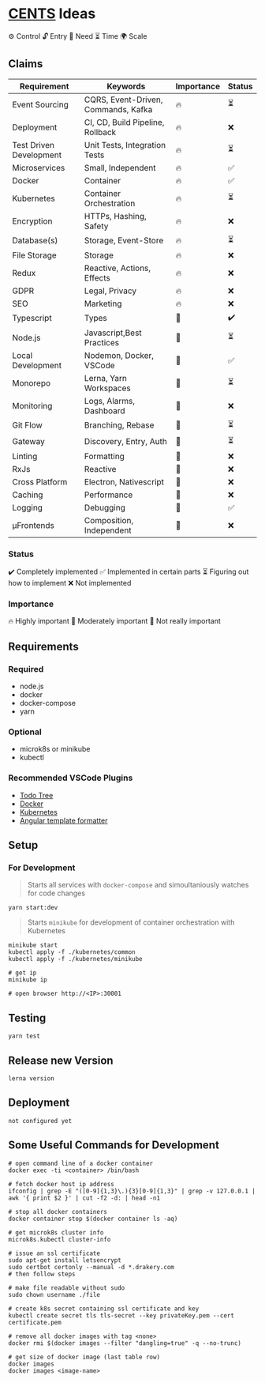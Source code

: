 # [CENTS](https://www.thefastlaneforum.com/community/threads/the-cents-business-commandments-for-entrepreneurs.81090/) Ideas

⚙ Control
🔓 Entry
🙏 Need
⏳ Time
🌍 Scale

## Claims

| Requirement             | Keywords                            | Importance | Status |
| ----------------------- | ----------------------------------- | ---------- | ------ |
| Event Sourcing          | CQRS, Event-Driven, Commands, Kafka | 🔥         | ⏳     |
| Deployment              | CI, CD, Build Pipeline, Rollback    | 🔥         | ❌     |
| Test Driven Development | Unit Tests, Integration Tests       | 🔥         | ⏳     |
| Microservices           | Small, Independent                  | 🔥         | ✅     |
| Docker                  | Container                           | 🔥         | ✅     |
| Kubernetes              | Container Orchestration             | 🔥         | ⏳     |
| Encryption              | HTTPs, Hashing, Safety              | 🔥         | ❌     |
| Database(s)             | Storage, Event-Store                | 🔥         | ⏳     |
| File Storage            | Storage                             | 🔥         | ❌     |
| Redux                   | Reactive, Actions, Effects          | 🔥         | ❌     |
| GDPR                    | Legal, Privacy                      | 🔥         | ❌     |
| SEO                     | Marketing                           | 🔥         | ❌     |
| Typescript              | Types                               | 🙂         | ✔️     |
| Node.js                 | Javascript,Best Practices           | 🙂         | ⏳     |
| Local Development       | Nodemon, Docker, VSCode             | 🙂         | ✅     |
| Monorepo                | Lerna, Yarn Workspaces              | 🙂         | ⏳     |
| Monitoring              | Logs, Alarms, Dashboard             | 🙂         | ❌     |
| Git Flow                | Branching, Rebase                   | 🙂         | ⏳     |
| Gateway                 | Discovery, Entry, Auth              | 🙂         | ⏳     |
| Linting                 | Formatting                          | 🌳         | ❌     |
| RxJs                    | Reactive                            | 🌳         | ❌     |
| Cross Platform          | Electron, Nativescript              | 🌳         | ❌     |
| Caching                 | Performance                         | 🌳         | ❌     |
| Logging                 | Debugging                           | 🌳         | ✅     |
| μFrontends              | Composition, Independent            | 🌳         | ❌     |

### Status

✔️ Completely implemented
✅ Implemented in certain parts
⏳ Figuring out how to implement
❌ Not implemented

### Importance

🔥 Highly important
🙂 Moderately important
🌳 Not really important

## Requirements

### Required

- node.js
- docker
- docker-compose
- yarn

### Optional

- microk8s or minikube
- kubectl

### Recommended VSCode Plugins

- [Todo Tree](https://marketplace.visualstudio.com/items?itemName=Gruntfuggly.todo-tree)
- [Docker](https://marketplace.visualstudio.com/items?itemName=ms-azuretools.vscode-docker)
- [Kubernetes](https://marketplace.visualstudio.com/items?itemName=ms-kubernetes-tools.vscode-kubernetes-tools)
- [Angular template formatter](https://marketplace.visualstudio.com/items?itemName=stringham.angular-template-formatter)

## Setup

### For Development

> Starts all services with `docker-compose` and simoultaniously watches for code changes

```
yarn start:dev
```

> Starts `minikube` for development of container orchestration with Kubernetes

```
minikube start
kubectl apply -f ./kubernetes/common
kubectl apply -f ./kubernetes/minikube

# get ip
minikube ip

# open browser http://<IP>:30001
```

## Testing

```
yarn test
```

## Release new Version

```
lerna version
```

## Deployment

```
not configured yet
```

## Some Useful Commands for Development

```
# open command line of a docker container
docker exec -ti <container> /bin/bash

# fetch docker host ip address
ifconfig | grep -E "([0-9]{1,3}\.){3}[0-9]{1,3}" | grep -v 127.0.0.1 | awk '{ print $2 }' | cut -f2 -d: | head -n1

# stop all docker containers
docker container stop $(docker container ls -aq)

# get microk8s cluster info
microk8s.kubectl cluster-info

# issue an ssl certificate
sudo apt-get install letsencrypt
sudo certbot certonly --manual -d *.drakery.com
# then follow steps

# make file readable without sudo
sudo chown username ./file

# create k8s secret containing ssl certificate and key
kubectl create secret tls tls-secret --key privateKey.pem --cert certificate.pem

# remove all docker images with tag <none>
docker rmi $(docker images --filter "dangling=true" -q --no-trunc)

# get size of docker image (last table row)
docker images
docker images <image-name>
```

